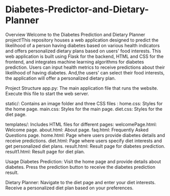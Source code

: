 # Diabetes-Predictor-and-Dietary-Planner
Overview
Welcome to the Diabetes Prediction and Dietary Planner project!This repository houses a web application designed to predict the likelihood of a person having diabetes based on various health indicators and offers personalized dietary plans based on users' food interests. This web application is built using Flask for the backend, HTML and CSS for the frontend, and integrates machine learning algorithms for diabetes prediction. Users can input health metrics to receive predictions about their likelihood of having diabetes. And,the users' can select their food interests, the application will offer a personalized dietary plan.

Project Structure
app.py: The main application file that runs the website. Execute this file to start the web server.

static/: Contains an image folder and three CSS files :
home.css: Styles for the home page.
main.css: Styles for the main page.
diet.css: Styles for the diet page.

templates/: Includes HTML files for different pages:
welcomePage.html: Welcome page.
about.html: About page.
faq.html: Frequently Asked Questions page.
home.html: Page where users provide diabetes details and receive predictions.
diet.html: Page where users specify diet interests and get personalized diet plans.
result.html: Result page for diabetes prediction.
result1.html: Result page for diet plan.

Usage
Diabetes Prediction:
Visit the home page and provide details about diabetes.
Press the prediction button to receive the diabetes prediction result.

Dietary Planner:
Navigate to the diet page and enter your diet interests.
Receive a personalized diet plan based on your preferences.
